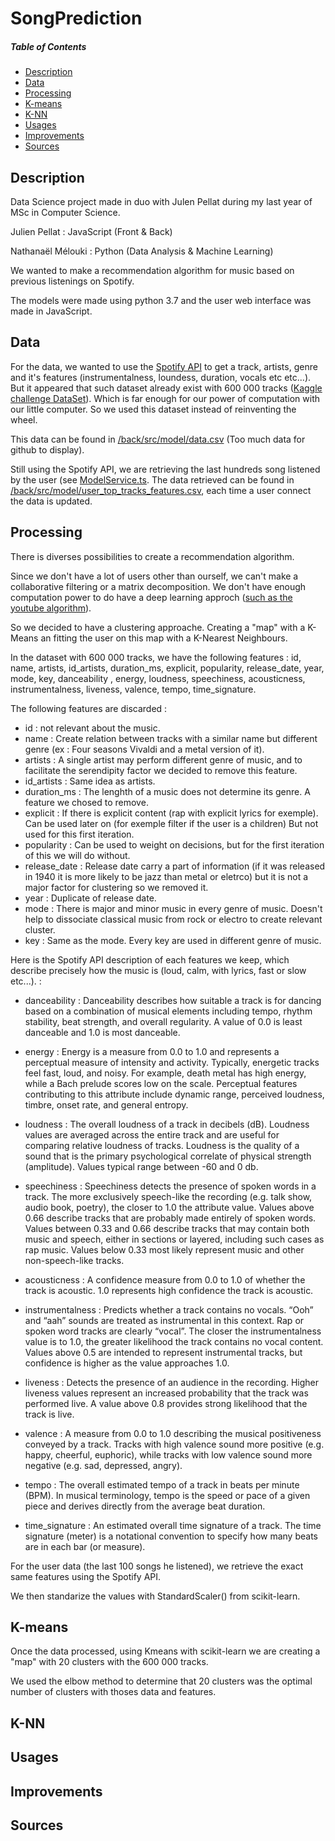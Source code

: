 # SongPrediction

##### Table of Contents

- [Description](#description)
- [Data](#data)
- [Processing](#processing)
- [K-means](#kmeans)
- [K-NN](#knn)
- [Usages](#usages)
- [Improvements](#improvements)
- [Sources](#sources)


<a name="description"/>

## Description

Data Science project made in duo with Julen Pellat during my last year of MSc in Computer Science.

Julien Pellat : JavaScript (Front & Back)

Nathanaël Mélouki : Python (Data Analysis & Machine Learning)


We wanted to make a recommendation algorithm for music based on previous listenings on Spotify.

The models were made using python 3.7 and the user web interface was made in JavaScript.

<a name="data"/>

## Data

For the data, we wanted to use the [Spotify API](https://developer.spotify.com/documentation/web-api/reference/#endpoint-get-audio-features) to get a track, artists, genre and it's features (instrumentalness, loundess, duration, vocals etc etc...).
But it appeared that such dataset already exist with 600 000 tracks ([Kaggle challenge DataSet](https://www.kaggle.com/yamaerenay/spotify-dataset-19212020-160k-tracks?select=tracks.csv)). Which is far enough for our power of computation with our little computer. So we used this dataset instead of reinventing the wheel.

This data can be found in [/back/src/model/data.csv](https://github.com/Verrock/SongPrediction/blob/master/back/src/model/data.csv) (Too much data for github to display).

Still using the Spotify API, we are retrieving the last hundreds song listened by the user (see [ModelService.ts](https://github.com/Verrock/SongPrediction/blob/master/back/src/model/ModelService.ts). The data retrieved can be found in [/back/src/model/user_top_tracks_features.csv](https://github.com/Verrock/SongPrediction/blob/master/back/src/model/user_top_tracks_features.csv), each time a user connect the data is updated.

<a name="processing"/>

## Processing

There is diverses possibilities to create a recommendation algorithm.

Since we don't have a lot of users other than ourself, we can't make a collaborative filtering or a matrix decomposition. 
We don't have enough computation power to do have a deep learning approch ([such as the youtube algorithm](https://dl.acm.org/doi/abs/10.1145/2959100.2959190)).

So we decided to have a clustering approache. Creating a "map" with a K-Means an fitting the user on this map with a K-Nearest Neighbours.

In the dataset with 600 000 tracks, we have the following features : id, name, artists, id_artists, duration_ms, explicit, popularity, release_date, year, mode, key, danceability , energy, loudness, speechiness, acousticness, instrumentalness, liveness, valence, tempo, time_signature.

The following features are discarded : 

- id : not relevant about the music. 
- name : Create relation between tracks with a similar name but different genre (ex : Four seasons Vivaldi and a metal version of it).
- artists : A single artist may perform different genre of music, and to facilitate the serendipity factor we decided to remove this feature.
- id_artists : Same idea as artists.
- duration_ms : The lenghth of a music does not determine its genre. A feature we chosed to remove.
- explicit : If there is explicit content (rap with explicit lyrics for exemple). Can be used later on (for exemple filter if the user is a children) But not used for this first iteration.
- popularity : Can be used to weight on decisions, but for the first iteration of this we will do without.
- release_date : Release date carry a part of information (if it was released in 1940 it is more likely to be jazz than metal or eletrco) but it is not a major factor for clustering so we removed it.
- year : Duplicate of release date.
- mode : There is major and minor music in every genre of music. Doesn't help to dissociate classical music from rock or electro to create relevant cluster. 
- key : Same as the mode. Every key are used in different genre of music.


Here is the Spotify API description of each features we keep, which describe precisely how the music is (loud, calm, with lyrics, fast or slow etc...).  :

- danceability : Danceability describes how suitable a track is for dancing based on a combination of musical elements including tempo, rhythm stability, beat strength, and overall regularity. A value of 0.0 is least danceable and 1.0 is most danceable.

- energy : Energy is a measure from 0.0 to 1.0 and represents a perceptual measure of intensity and activity. Typically, energetic tracks feel fast, loud, and noisy. For example, death metal has high energy, while a Bach prelude scores low on the scale. Perceptual features contributing to this attribute include dynamic range, perceived loudness, timbre, onset rate, and general entropy.

- loudness : The overall loudness of a track in decibels (dB). Loudness values are averaged across the entire track and are useful for comparing relative loudness of tracks. Loudness is the quality of a sound that is the primary psychological correlate of physical strength (amplitude). Values typical range between -60 and 0 db.

- speechiness : Speechiness detects the presence of spoken words in a track. The more exclusively speech-like the recording (e.g. talk show, audio book, poetry), the closer to 1.0 the attribute value. Values above 0.66 describe tracks that are probably made entirely of spoken words. Values between 0.33 and 0.66 describe tracks that may contain both music and speech, either in sections or layered, including such cases as rap music. Values below 0.33 most likely represent music and other non-speech-like tracks.

- acousticness : A confidence measure from 0.0 to 1.0 of whether the track is acoustic. 1.0 represents high confidence the track is acoustic.

- instrumentalness : Predicts whether a track contains no vocals. “Ooh” and “aah” sounds are treated as instrumental in this context. Rap or spoken word tracks are clearly “vocal”. The closer the instrumentalness value is to 1.0, the greater likelihood the track contains no vocal content. Values above 0.5 are intended to represent instrumental tracks, but confidence is higher as the value approaches 1.0.

- liveness : Detects the presence of an audience in the recording. Higher liveness values represent an increased probability that the track was performed live. A value above 0.8 provides strong likelihood that the track is live.

- valence : A measure from 0.0 to 1.0 describing the musical positiveness conveyed by a track. Tracks with high valence sound more positive (e.g. happy, cheerful, euphoric), while tracks with low valence sound more negative (e.g. sad, depressed, angry).

- tempo : The overall estimated tempo of a track in beats per minute (BPM). In musical terminology, tempo is the speed or pace of a given piece and derives directly from the average beat duration.

- time_signature : An estimated overall time signature of a track. The time signature (meter) is a notational convention to specify how many beats are in each bar (or measure).


For the user data (the last 100 songs he listened), we retrieve the exact same features using the Spotify API.

We then standarize the values with StandardScaler() from scikit-learn.

<a name="kmeans"/>

## K-means

Once the data processed, using Kmeans with scikit-learn we are creating a "map" with 20 clusters with the 600 000 tracks.

We used the elbow method to determine that 20 clusters was the optimal number of clusters with thoses data and features.


<a name="knn"/>

## K-NN


<a name="usages"/>

## Usages


<a name="improvements"/>

## Improvements


<a name="sources"/>

## Sources
